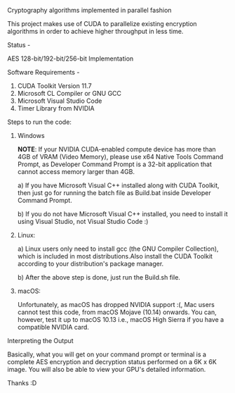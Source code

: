 Cryptography algorithms implemented in parallel fashion

This project makes use of CUDA to parallelize existing encryption algorithms in order to achieve higher throughput in less time.

Status - 

AES 128-bit/192-bit/256-bit Implementation


Software Requirements - 

1. CUDA Toolkit Version 11.7
2. Microsoft CL Compiler or GNU GCC
3. Microsoft Visual Studio Code
4. Timer Library from NVIDIA 


Steps to run the code:


1) Windows

    **NOTE**: If your NVIDIA CUDA-enabled compute device has more than 4GB of VRAM (Video Memory), please use x64 Native Tools Command Prompt, as Developer Command         Prompt is a 32-bit application that cannot access memory larger than 4GB.
    
    a) If you have Microsoft Visual C++ installed along with CUDA Toolkit, then just go for running the batch file as Build.bat inside Developer Command Prompt.
    
    b) If you do not have Microsoft Visual C++ installed, you need to install it using Visual Studio, not Visual Studio Code :)


2) Linux:

    a) Linux users only need to install gcc (the GNU Compiler Collection), which is included in most distributions.Also install the CUDA Toolkit according to your            distribution's package manager.

    b) After the above step is done, just run the Build.sh file.


3) macOS: 

    Unfortunately, as macOS has dropped NVIDIA support :(, Mac users cannot test this code, from macOS Mojave (10.14) onwards. You can,       however, test it up to       macOS 10.13 i.e., macOS High Sierra if you have a compatible NVIDIA card.



Interpreting the Output

Basically, what you will get on your command prompt or terminal is a complete AES encryption and decryption status performed on a 6K x 6K image. You will also be able to view your GPU's detailed information.


Thanks :D
